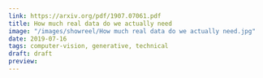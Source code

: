 ```yaml
---
link: https://arxiv.org/pdf/1907.07061.pdf
title: How much real data do we actually need
image: "/images/showreel/How much real data do we actually need.jpg"
date: 2019-07-16
tags: computer-vision, generative, technical
draft: draft
preview:
---
```



